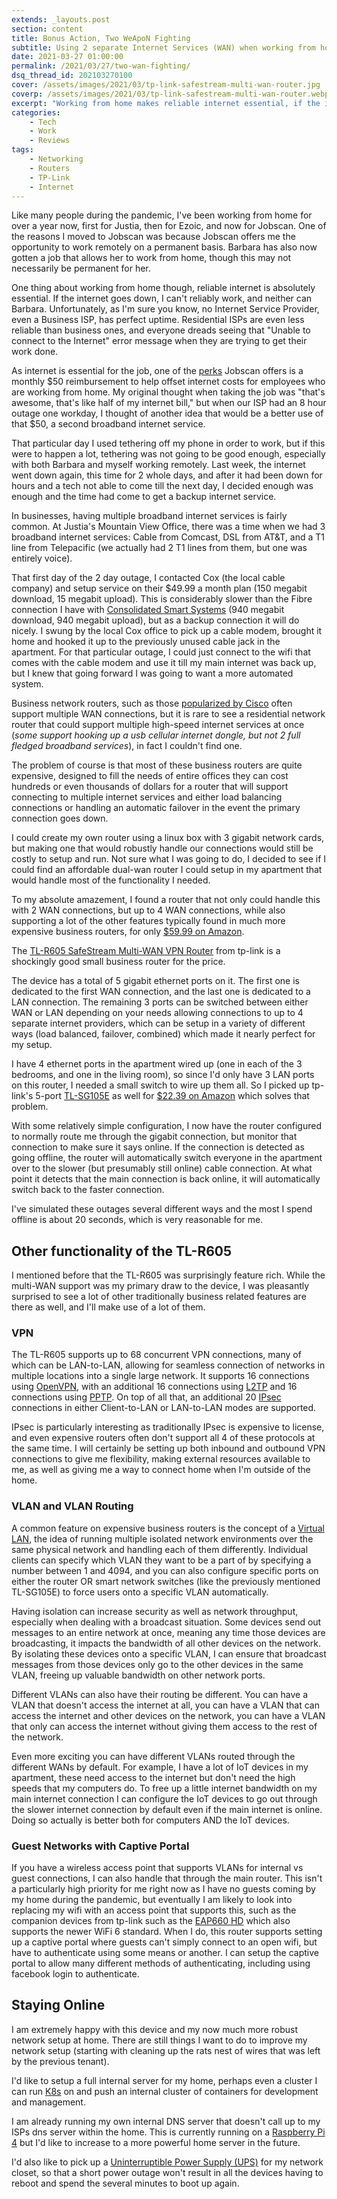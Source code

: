 ```yaml
---
extends: _layouts.post
section: content
title: Bonus Action, Two WeApoN Fighting
subtitle: Using 2 separate Internet Services (WAN) when working from home
date: 2021-03-27 01:00:00
permalink: /2021/03/27/two-wan-fighting/
dsq_thread_id: 202103270100
cover: /assets/images/2021/03/tp-link-safestream-multi-wan-router.jpg
coverp: /assets/images/2021/03/tp-link-safestream-multi-wan-router.webp
excerpt: "Working from home makes reliable internet essential, if the internet goes down for days I can't work, to combat this, I need to have another weapon at the ready."
categories:
    - Tech
    - Work
    - Reviews
tags:
    - Networking
    - Routers
    - TP-Link
    - Internet
---
```

Like many people during the pandemic, I've been working from home for over a year now, first for Justia, then for Ezoic, and now for Jobscan. One of the reasons I moved to Jobscan was because Jobscan offers me the opportunity to work remotely on a permanent basis. Barbara has also now gotten a job that allows her to work from home, though this may not necessarily be permanent for her.

One thing about working from home though, reliable internet is absolutely essential.  If the internet goes down, I can't reliably work, and neither can Barbara.  Unfortunately, as I'm sure you know, no Internet Service Provider, even a Business ISP, has perfect uptime.  Residential ISPs are even less reliable than business ones, and everyone dreads seeing that "Unable to connect to the Internet" error message when they are trying to get their work done.

<amp-img src="{{ $page->baseUrl }}/assets/images/2021/03/chrome-offline.webp" alt="Unable to connect to the Internet" width="800" height="343" layout="responsive" lightbox>
    <amp-img fallback src="{{ $page->baseUrl }}/assets/images/2021/03/chrome-offline.png" alt="Unable to connect to the Internet" width="800" height="343" layout="responsive"></amp-img>
</amp-img>

As internet is essential for the job, one of the [perks](https://www.jobscan.co/careers) Jobscan offers is a monthly $50 reimbursement to help offset internet costs for employees who are working from home. My original thought when taking the job was "that's awesome, that's like half of my internet bill," but when our ISP had an 8 hour outage one workday, I thought of another idea that would be a better use of that $50, a second broadband internet service.

That particular day I used tethering off my phone in order to work, but if this were to happen a lot, tethering was not going to be good enough, especially with both Barbara and myself working remotely. Last week, the internet went down again, this time for 2 whole days, and after it had been down for hours and a tech not able to come till the next day, I decided enough was enough and the time had come to get a backup internet service.

In businesses, having multiple broadband internet services is fairly common.  At Justia's Mountain View Office, there was a time when we had 3 broadband internet services: Cable from Comcast, DSL from AT&T, and a T1 line from Telepacific (we actually had 2 T1 lines from them, but one was entirely voice).

That first day of the 2 day outage, I contacted Cox (the local cable company) and setup service on their $49.99 a month plan (150 megabit download, 15 megabit upload).  This is considerably slower than the Fibre connection I have with [Consolidated Smart Systems](https://www.consolidatedsmart.com/axis-2300) (940 megabit download, 940 megabit upload), but as a backup connection it will do nicely.  I swung by the local Cox office to pick up a cable modem, brought it home and hooked it up to the previously unused cable jack in the apartment.  For that particular outage, I could just connect to the wifi that comes with the cable modem and use it till my main internet was back up, but I knew that going forward I was going to want a more automated system.

Business network routers, such as those [popularized by Cisco](https://www.cisco.com/c/en/us/products/security/adaptive-security-appliance-asa-software/index.html) often support multiple WAN connections, but it is rare to see a residential network router that could support multiple high-speed internet services at once (_some support hooking up a usb cellular internet dongle, but not 2 full fledged broadband services_), in fact I couldn't find one.

The problem of course is that most of these business routers are quite expensive, designed to fill the needs of entire offices they can cost hundreds or even thousands of dollars for a router that will support connecting to multiple internet services and either load balancing connections or handling an automatic failover in the event the primary connection goes down.

I could create my own router using a linux box with 3 gigabit network cards, but making one that would robustly handle our connections would still be costly to setup and run. Not sure what I was going to do, I decided to see if I could find an affordable dual-wan router I could setup in my apartment that would handle most of the functionality I needed.

<amp-img src="{{ $page->baseUrl }}/assets/images/2021/03/tp-link-safestream-multi-wan-router.webp" alt="TL-R605 SafeStream Multi-WAN VPN Router" width="3859" height="2170" layout="responsive" lightbox>
    <amp-img fallback src="{{ $page->baseUrl }}/assets/images/2021/03/tp-link-safestream-multi-wan-router.jpg" alt="TL-R605 SafeStream Multi-WAN VPN Router" width="3859" height="2170" layout="responsive"></amp-img>
</amp-img>

To my absolute amazement, I found a router that not only could handle this with 2 WAN connections, but up to 4 WAN connections, while also supporting a lot of the other features typically found in much more expensive business routers, for only [$59.99 on Amazon](https://www.amazon.com/dp/B08QTXNWZ1/).

The [TL-R605 SafeStream Multi-WAN VPN Router](https://www.tp-link.com/us/business-networking/omada-sdn-router/tl-r605/) from tp-link is a shockingly good small business router for the price.  

The device has a total of 5 gigabit ethernet ports on it.  The first one is dedicated to the first WAN connection, and the last one is dedicated to a LAN connection.  The remaining 3 ports can be switched between either WAN or LAN depending on your needs allowing connections to up to 4 separate internet providers, which can be setup in a variety of different ways (load balanced, failover, combined) which made it nearly perfect for my setup.

<amp-img src="{{ $page->baseUrl }}/assets/images/2021/03/TL-R605-ports.webp" alt="TL-R605 Configurable WAN/LAN ports" width="1000" height="1000" layout="responsive" lightbox>
    <amp-img fallback src="{{ $page->baseUrl }}/assets/images/2021/03/TL-R605-ports.jpg" alt="TL-R605 Configurable WAN/LAN ports" width="1000" height="1000" layout="responsive"></amp-img>
</amp-img>

I have 4 ethernet ports in the apartment wired up (one in each of the 3 bedrooms, and one in the living room), so since I'd only have 3 LAN ports on this router, I needed a small switch to wire up them all.  So I picked up tp-link's 5-port [TL-SG105E](https://www.tp-link.com/us/business-networking/easy-smart-switch/tl-sg105e/) as well for [$22.39 on Amazon](https://www.amazon.com/gp/product/B00N0OHEMA) which solves that problem.

With some relatively simple configuration, I now have the router configured to normally route me through the gigabit connection, but monitor that connection to make sure it says online.  If the connection is detected as going offline, the router will automatically switch everyone in the apartment over to the slower (but presumably still online) cable connection.  At what point it detects that the main connection is back online, it will automatically switch back to the faster connection.

I've simulated these outages several different ways and the most I spend offline is about 20 seconds, which is very reasonable for me.

## Other functionality of the TL-R605

I mentioned before that the TL-R605 was surprisingly feature rich.  While the multi-WAN support was my primary draw to the device, I was pleasantly surprised to see a lot of other traditionally business related features are there as well, and I'll make use of a lot of them.

### VPN

The TL-R605 supports up to 68 concurrent VPN connections, many of which can be LAN-to-LAN, allowing for seamless connection of networks in multiple locations into a single large network.  It supports 16 connections using [OpenVPN](https://openvpn.net/), with an additional 16 connections using [L2TP](https://en.wikipedia.org/wiki/Layer_2_Tunneling_Protocol) and 16 connections using [PPTP](https://en.wikipedia.org/wiki/Point-to-Point_Tunneling_Protocol).  On top of all that, an additional 20 [IPsec](https://en.wikipedia.org/wiki/IPsec) connections in either Client-to-LAN or LAN-to-LAN modes are supported.

IPsec is particularly interesting as traditionally IPsec is expensive to license, and even expensive routers often don't support all 4 of these protocols at the same time.  I will certainly be setting up both inbound and outbound VPN connections to give me flexibility, making external resources available to me, as well as giving me a way to connect home when I'm outside of the home.

### VLAN and VLAN Routing

A common feature on expensive business routers is the concept of a [Virtual LAN](https://en.wikipedia.org/wiki/Virtual_LAN), the idea of running multiple isolated network environments over the same physical network and handling each of them differently.  Individual clients can specify which VLAN they want to be a part of by specifying a number between 1 and 4094, and you can also configure specific ports on either the router OR smart network switches (like the previously mentioned TL-SG105E) to force users onto a specific VLAN automatically.

Having isolation can increase security as well as network throughput, especially when dealing with a broadcast situation.  Some devices send out messages to an entire network at once, meaning any time those devices are broadcasting, it impacts the bandwidth of all other devices on the network.  By isolating these devices onto a specific VLAN, I can ensure that broadcast messages from those devices only go to the other devices in the same VLAN, freeing up valuable bandwidth on other network ports.

Different VLANs can also have their routing be different.  You can have a VLAN that doesn't access the internet at all, you can have a VLAN that can access the internet and other devices on the network, you can have a VLAN that only can access the internet without giving them access to the rest of the network.

Even more exciting you can have different VLANs routed through the different WANs by default.  For example, I have a lot of IoT devices in my apartment, these need access to the internet but don't need the high speeds that my computers do.  To free up a little internet bandwidth on my main internet connection I can configure the IoT devices to go out through the slower internet connection by default even if the main internet is online.  Doing so actually is better both for computers AND the IoT devices.

### Guest Networks with Captive Portal

If you have a wireless access point that supports VLANs for internal vs guest connections, I can also handle that through the main router.  This isn't a particularly high priority for me right now as I have no guests coming by my home during the pandemic, but eventually I am likely to look into replacing my wifi with an access point that supports this, such as the companion devices from tp-link such as the [EAP660 HD](https://www.amazon.com/dp/B08PW34WPX/) which also supports the newer WiFi 6 standard.  When I do, this router supports setting up a captive portal where guests can't simply connect to an open wifi, but have to authenticate using some means or another.  I can setup the captive portal to allow many different methods of authenticating, including using facebook login to authenticate.

## Staying Online

I am extremely happy with this device and my now much more robust network setup at home.  There are still things I want to do to improve my network setup (starting with cleaning up the rats nest of wires that was left by the previous tenant).  

I'd like to setup a full internal server for my home, perhaps even a cluster I can run [K8s](https://kubernetes.io/) on and push an internal cluster of containers for development and management.

I am already running my own internal DNS server that doesn't call up to my ISPs dns server within the home.  This is currently running on a [Raspberry Pi 4](https://www.raspberrypi.org/) but I'd like to increase to a more powerful home server in the future.

I'd also like to pick up a [Uninterruptible Power Supply (UPS)](https://en.wikipedia.org/wiki/Uninterruptible_power_supply) for my network closet, so that a short power outage won't result in all the devices having to reboot and spend the several minutes to boot up again.

